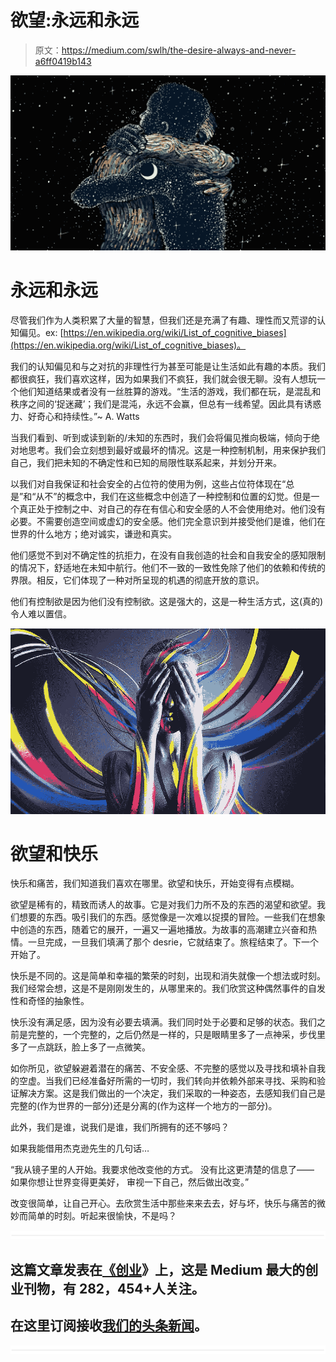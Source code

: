 # 欲望:永远和永远

> 原文：<https://medium.com/swlh/the-desire-always-and-never-a6ff0419b143>

![](img/aeafdd7ab8f5c959d22ff4cbf1a7c3f8.png)

# 永远和永远

尽管我们作为人类积累了大量的智慧，但我们还是充满了有趣、理性而又荒谬的认知偏见。ex:
[https://en.wikipedia.org/wiki/List_of_cognitive_biases](https://en.wikipedia.org/wiki/List_of_cognitive_biases)。

我们的认知偏见和与之对抗的非理性行为甚至可能是让生活如此有趣的本质。我们都很疯狂，我们喜欢这样，因为如果我们不疯狂，我们就会很无聊。没有人想玩一个他们知道结果或者没有一丝胜算的游戏。“生活的游戏，我们都在玩，是混乱和秩序之间的‘捉迷藏’；我们是混沌，永远不会赢，但总有一线希望。因此具有诱惑力、好奇心和持续性。”~ A. Watts

当我们看到、听到或读到新的/未知的东西时，我们会将偏见推向极端，倾向于绝对地思考。我们会立刻想到最好或最坏的情况。这是一种控制机制，用来保护我们自己，我们把未知的不确定性和已知的局限性联系起来，并划分开来。

以我们对自我保证和社会安全的占位符的使用为例，这些占位符体现在“总是”和“从不”的概念中，我们在这些概念中创造了一种控制和位置的幻觉。但是一个真正处于控制之中、对自己的存在有信心和安全感的人不会使用绝对。他们没有必要。不需要创造空间或虚幻的安全感。他们完全意识到并接受他们是谁，他们在世界的什么地方；绝对诚实，谦逊和真实。

他们感觉不到对不确定性的抗拒力，在没有自我创造的社会和自我安全的感知限制的情况下，舒适地在未知中航行。他们不一致的一致性免除了他们的依赖和传统的界限。相反，它们体现了一种对所呈现的机遇的彻底开放的意识。

他们有控制欲是因为他们没有控制欲。这是强大的，这是一种生活方式，这(真的)令人难以置信。

![](img/43acae54e4fabde1d3fca63ab3099e6e.png)

# 欲望和快乐

快乐和痛苦，我们知道我们喜欢在哪里。欲望和快乐，开始变得有点模糊。

欲望是稀有的，精致而诱人的故事。它是对我们力所不及的东西的渴望和欲望。我们想要的东西。吸引我们的东西。感觉像是一次难以捉摸的冒险。一些我们在想象中创造的东西，随着它的展开，一遍又一遍地播放。为故事的高潮建立兴奋和热情。一旦完成，一旦我们填满了那个 desrie，它就结束了。旅程结束了。下一个开始了。

快乐是不同的。这是简单和幸福的繁荣的时刻，出现和消失就像一个想法或时刻。我们经常会想，这是不是刚刚发生的，从哪里来的。我们欣赏这种偶然事件的自发性和奇怪的抽象性。

快乐没有满足感，因为没有必要去填满。我们同时处于必要和足够的状态。我们之前是完整的，一个完整的，之后仍然是一样的，只是眼睛里多了一点神采，步伐里多了一点跳跃，脸上多了一点微笑。

如你所见，欲望躲避着潜在的痛苦、不安全感、不完整的感觉以及寻找和填补自我的空虚。当我们已经准备好所需的一切时，我们转向并依赖外部来寻找、采购和验证解决方案。这是我们做出的一个决定，我们采取的一种姿态，去感知我们自己是完整的(作为世界的一部分)还是分离的(作为这样一个地方的一部分)。

此外，我们是谁，说我们是谁，我们所拥有的还不够吗？

如果我能借用杰克逊先生的几句话…

“我从镜子里的人开始。我要求他改变他的方式。
没有比这更清楚的信息了——
如果你想让世界变得更美好，
审视一下自己，然后做出改变。”

改变很简单，让自己开心。去欣赏生活中那些来来去去，好与坏，快乐与痛苦的微妙而简单的时刻。听起来很愉快，不是吗？

![](img/731acf26f5d44fdc58d99a6388fe935d.png)

## 这篇文章发表在[《创业](https://medium.com/swlh)》上，这是 Medium 最大的创业刊物，有 282，454+人关注。

## 在这里订阅接收[我们的头条新闻](http://growthsupply.com/the-startup-newsletter/)。

![](img/731acf26f5d44fdc58d99a6388fe935d.png)